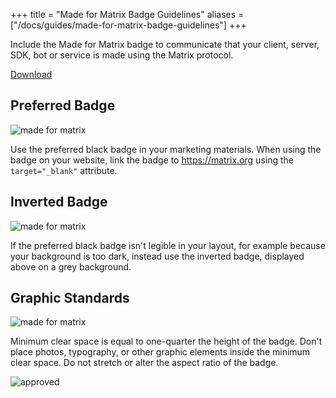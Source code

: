+++
title = "Made for Matrix Badge Guidelines"
aliases = ["/docs/guides/made-for-matrix-badge-guidelines"]
+++

Include the Made for Matrix badge to communicate that your client, server, SDK,
bot or service is made using the Matrix protocol.

[Download](https://drive.google.com/open?id=1VX-4R6nqKbKGZX0qS_k8QLzlzynJZIlu)

## Preferred Badge

![made for matrix](/docs/legacy/made-for-matrix.png)

Use the preferred black badge in your marketing materials. When using the badge
on your website, link the badge to https://matrix.org using the
`target="_blank"` attribute.

## Inverted Badge

![made for matrix](/docs/legacy/made-for-matrix-inverted.png)

If the preferred black badge isn't legible in your layout, for example because
your background is too dark, instead use the inverted badge, displayed above on
a grey background.

## Graphic Standards

![made for matrix](/docs/legacy/made-for-matrix-standards.png)

Minimum clear space is equal to one-quarter the height of the badge. Don't place
photos, typography, or other graphic elements inside the minimum clear space.
Do not stretch or alter the aspect ratio of the badge.  

![approved](/docs/legacy/made-for-matrix-approved.png)

